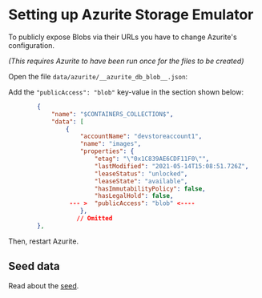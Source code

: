 # Setting up Azurite Storage Emulator

To publicly expose Blobs via their URLs you have to change Azurite's configuration.

*(This requires Azurite to have been run once for the files to be created)*

Open the file ```data/azurite/__azurite_db_blob__.json```:

Add the ```"publicAccess": "blob"``` key-value in the section shown below:

```json
        {
            "name": "$CONTAINERS_COLLECTION$",
            "data": [
                {
                    "accountName": "devstoreaccount1",
                    "name": "images",
                    "properties": {
                        "etag": "\"0x1C839AE6CDF11F0\"",
                        "lastModified": "2021-05-14T15:08:51.726Z",
                        "leaseStatus": "unlocked",
                        "leaseState": "available",
                        "hasImmutabilityPolicy": false,
                        "hasLegalHold": false,
                 --- >  "publicAccess": "blob" <---- 
                    },
                   // Omitted
        },
```

Then, restart Azurite. 

## Seed data

Read about the [seed](/docs/seed/blobs).
